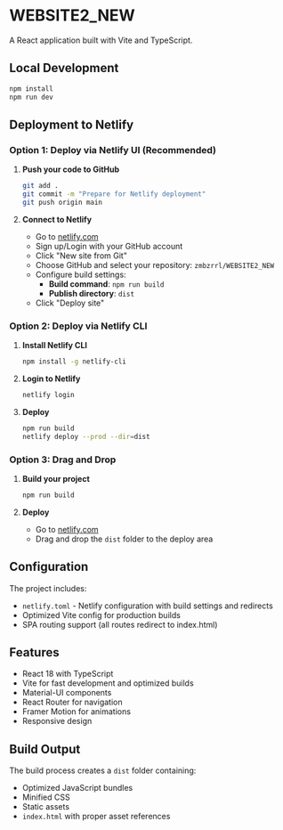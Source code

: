 # WEBSITE2_NEW

A React application built with Vite and TypeScript.

## Local Development

```bash
npm install
npm run dev
```

## Deployment to Netlify

### Option 1: Deploy via Netlify UI (Recommended)

1. **Push your code to GitHub**
   ```bash
   git add .
   git commit -m "Prepare for Netlify deployment"
   git push origin main
   ```

2. **Connect to Netlify**
   - Go to [netlify.com](https://netlify.com)
   - Sign up/Login with your GitHub account
   - Click "New site from Git"
   - Choose GitHub and select your repository: `zmbzrrl/WEBSITE2_NEW`
   - Configure build settings:
     - **Build command**: `npm run build`
     - **Publish directory**: `dist`
   - Click "Deploy site"

### Option 2: Deploy via Netlify CLI

1. **Install Netlify CLI**
   ```bash
   npm install -g netlify-cli
   ```

2. **Login to Netlify**
   ```bash
   netlify login
   ```

3. **Deploy**
   ```bash
   npm run build
   netlify deploy --prod --dir=dist
   ```

### Option 3: Drag and Drop

1. **Build your project**
   ```bash
   npm run build
   ```

2. **Deploy**
   - Go to [netlify.com](https://netlify.com)
   - Drag and drop the `dist` folder to the deploy area

## Configuration

The project includes:
- `netlify.toml` - Netlify configuration with build settings and redirects
- Optimized Vite config for production builds
- SPA routing support (all routes redirect to index.html)

## Features

- React 18 with TypeScript
- Vite for fast development and optimized builds
- Material-UI components
- React Router for navigation
- Framer Motion for animations
- Responsive design

## Build Output

The build process creates a `dist` folder containing:
- Optimized JavaScript bundles
- Minified CSS
- Static assets
- `index.html` with proper asset references 